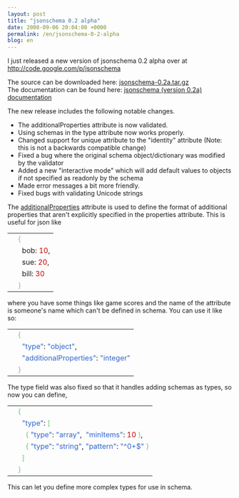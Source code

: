 ```yaml
---
layout: post
title: "jsonschema 0.2 alpha"
date: 2008-09-06 20:04:08 +0000
permalink: /en/jsonschema-0-2-alpha
blog: en
---
```


<p>I just released a new version of jsonschema 0.2 alpha over at <a href="http://code.google.com/p/jsonschema">http://code.google.com/p/jsonschema</a></p>
<p>The source can be downloaded here: <a href="http://jsonschema.googlecode.com/files/jsonschema-0.2a.tar.gz">jsonschema-0.2a.tar.gz</a><br /> The documentation can be found here: <a href="http://www.bitbucket.org/IanLewis/jsonschema/raw/4ad1ade5779d/docs/jsonschema.html">jsonschema (version 0.2a) documentation</a></p>
<p>The new release includes the following notable changes.</p>
<ul>
<li>The additionalProperties attribute is now validated.</li>
<li>Using schemas in the type attribute now works properly.</li>
<li>Changed support for unique attribute to the "identity" attribute (Note: this is not a backwards compatible change)</li>
<li>Fixed a bug where the original schema object/dictionary was modified by the validator</li>
<li>Added a new "interactive mode" which will add default values to objects if not specified as readonly by the schema</li>
<li>Made error messages a bit more friendly.</li>
<li>Fixed bugs with validating Unicode strings</li>
</ul>
<p>The <a href="http://groups.google.com/group/json-schema/web/json-schema-proposal---second-draft">additionalProperties</a> attribute is used to define the format of additional properties that aren't explicitly specified in the properties attribute. This is useful for json like</p>
<div class="codeblock amc_javascript amc_short"><table><tr class="amc_code_odd"><td class="amc_line"><div class="amc1"></div></td><td><span style="color: #66cc66;">&#123;</span><br /></td></tr><tr class="amc_code_even"><td class="amc_line"><div class="amc2"></div></td><td>&nbsp; bob: <span style="color: #CC0000;">10</span>,<br /></td></tr><tr class="amc_code_odd"><td class="amc_line"><div class="amc3"></div></td><td>&nbsp; sue: <span style="color: #CC0000;">20</span>,<br /></td></tr><tr class="amc_code_even"><td class="amc_line"><div class="amc4"></div></td><td>&nbsp; bill: <span style="color: #CC0000;">30</span><br /></td></tr><tr class="amc_code_odd"><td class="amc_line"><div class="amc5"></div></td><td><span style="color: #66cc66;">&#125;</span></td></tr></table></div>
<p>where you have some things like game scores and the name of the attribute is someone's name which can't be defined in schema. You can use it like so:</p>
<div class="codeblock amc_javascript amc_short"><table><tr class="amc_code_odd"><td class="amc_line"><div class="amc1"></div></td><td><span style="color: #66cc66;">&#123;</span><br /></td></tr><tr class="amc_code_even"><td class="amc_line"><div class="amc2"></div></td><td>&nbsp; <span style="color: #3366CC;">&quot;type&quot;</span>: <span style="color: #3366CC;">&quot;object&quot;</span>,<br /></td></tr><tr class="amc_code_odd"><td class="amc_line"><div class="amc3"></div></td><td>&nbsp; <span style="color: #3366CC;">&quot;additionalProperties&quot;</span>: <span style="color: #3366CC;">&quot;integer&quot;</span><br /></td></tr><tr class="amc_code_even"><td class="amc_line"><div class="amc4"></div></td><td><span style="color: #66cc66;">&#125;</span></td></tr></table></div>
<p>The type field was also fixed so that it handles adding schemas as types, so now you can define,</p>
<div class="codeblock amc_javascript amc_short"><table><tr class="amc_code_odd"><td class="amc_line"><div class="amc1"></div></td><td><span style="color: #66cc66;">&#123;</span><br /></td></tr><tr class="amc_code_even"><td class="amc_line"><div class="amc2"></div></td><td>&nbsp; <span style="color: #3366CC;">&quot;type&quot;</span>: <span style="color: #66cc66;">&#91;</span><br /></td></tr><tr class="amc_code_odd"><td class="amc_line"><div class="amc3"></div></td><td>&nbsp; &nbsp; <span style="color: #66cc66;">&#123;</span> <span style="color: #3366CC;">&quot;type&quot;</span>: <span style="color: #3366CC;">&quot;array&quot;</span>,  <span style="color: #3366CC;">&quot;minItems&quot;</span>: <span style="color: #CC0000;">10</span> <span style="color: #66cc66;">&#125;</span>,<br /></td></tr><tr class="amc_code_even"><td class="amc_line"><div class="amc4"></div></td><td>&nbsp; &nbsp; <span style="color: #66cc66;">&#123;</span> <span style="color: #3366CC;">&quot;type&quot;</span>: <span style="color: #3366CC;">&quot;string&quot;</span>, <span style="color: #3366CC;">&quot;pattern&quot;</span>: <span style="color: #3366CC;">&quot;^0+$&quot;</span> <span style="color: #66cc66;">&#125;</span><br /></td></tr><tr class="amc_code_odd"><td class="amc_line"><div class="amc5"></div></td><td>&nbsp; <span style="color: #66cc66;">&#93;</span><br /></td></tr><tr class="amc_code_even"><td class="amc_line"><div class="amc6"></div></td><td><span style="color: #66cc66;">&#125;</span></td></tr></table></div>
<p>This can let you define more complex types for use in schema.</p>
<div class="sharethis">
        <script type="text/javascript" language="javascript">
          SHARETHIS.addEntry( {
            title : 'jsonschema 0.2 alpha',
              url   : 'http://www.ianlewis.org/en/jsonschema-0-2-alpha'}, 
            { button: true }
          ) ;
        </script></div>
